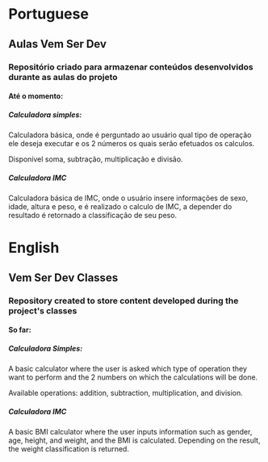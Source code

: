 # Portuguese

## Aulas Vem Ser Dev

### Repositório criado para armazenar conteúdos desenvolvidos durante as aulas do projeto

#### Até o momento: 
##### Calculadora simples:
Calculadora básica, onde é perguntado ao usuário qual tipo de operação ele deseja executar e os 2 números os quais serão efetuados os calculos.

Disponível soma, subtração, multiplicação e divisão.

##### Calculadora IMC
Calculadora básica de IMC, onde o usuário insere informações de sexo, idade, altura e peso, e é realizado o calculo de IMC, a depender do resultado é retornado a classificação de seu peso.

# English

## Vem Ser Dev Classes

### Repository created to store content developed during the project's classes

#### So far:
##### Calculadora Simples:
A basic calculator where the user is asked which type of operation they want to perform and the 2 numbers on which the calculations will be done.

Available operations: addition, subtraction, multiplication, and division.

##### Calculadora IMC

A basic BMI calculator where the user inputs information such as gender, age, height, and weight, and the BMI is calculated. Depending on the result, the weight classification is returned.
